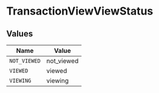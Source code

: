 # TransactionViewViewStatus


## Values

| Name         | Value        |
| ------------ | ------------ |
| `NOT_VIEWED` | not_viewed   |
| `VIEWED`     | viewed       |
| `VIEWING`    | viewing      |